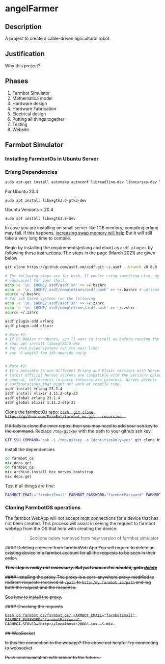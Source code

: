 # angelFarmer

## Description
A project to create a cable-driven agricultural robot.

## Justification
Why this project?

## Phases
1. Farmbot Simulator
2. Mathematica model
3. Hardware design
4. Hardware Fabrication
5. Electrical design
6. Putting all things together
7. Testing
8. Website

## Farmbot Simulator

### Installing FarmbotOs in Ubuntu Server


### Erlang Dependencies

```bash
sudo apt-get install automake autoconf libreadline-dev libncurses-dev libssl-dev libyaml-dev libxslt-dev libffi-dev libtool unixodbc-dev  libgl1-mesa-dev  libglu1-mesa-dev libssh-dev xsltproc fop libxml2-utils
```

For Ubuntu 20.4
```
sudo apt install libwxgtk3.0-gtk3-dev
```

Ubuntu Versions < 20.4
```
sudo apt install libwxgtk3.0-dev
```

In case you are installing on small server like 1GB memory, compiling erlang may fail. If this happens, [increasing swap memory will help](https://linuxhandbook.com/increase-swap-ubuntu/) But it will still take a very long time to compile.

Begin by installing the requirements(erlang and elixir) as `asdf plugins` by following these [instructions](https://hexdocs.pm/nerves/installation.html#Linux). The steps in the page (March 2021) are given below 



```bash
git clone https://github.com/asdf-vm/asdf.git ~/.asdf --branch v0.8.0

# The following steps are for bash. If you’re using something else, do the
# equivalent for your shell.
echo -e '\n. $HOME/.asdf/asdf.sh' >> ~/.bashrc
echo -e '\n. $HOME/.asdf/completions/asdf.bash' >> ~/.bashrc # optional
source ~/.bashrc
# for zsh based systems run the following
echo -e '\n. $HOME/.asdf/asdf.sh' >> ~/.zshrc
echo -e '\n. $HOME/.asdf/completions/asdf.bash' >> ~/.zshrc
source ~/.zshrc

asdf plugin-add erlang
asdf plugin-add elixir

# Note #1:
# If on Debian or Ubuntu, you'll want to install wx before running the next line:
# sudo apt install libwxgtk3.0-dev
# for arch based systems run the next line:
# yay -S wxgtk2 fop jdk-openjdk unzip


# Note #2:
# It's possible to use different Erlang and Elixir versions with Nerves. The
# latest official Nerves systems are compatible with the versions below. In
# general, differences in patch releases are harmless. Nerves detects
# configurations that might not work at compile time.
asdf install erlang 23.1.4
asdf install elixir 1.11.2-otp-23
asdf global erlang 23.1.4
asdf global elixir 1.11.2-otp-23
```

Clone the farmbotOs repo: 
~~```bash  git clone https://github.com/FarmBot/farmbot_os.git --recursive  ```~~

~~If it fails to clone the inner repos, then you may need to add your ssh key to the command.~~ Replace `/tmp/gitkey` with the path to your github ssh key.
```bash
GIT_SSH_COMMAND='ssh -i /tmp/gitkey -o IdentitiesOnly=yes' git clone https://github.com/FarmBot/farmbot_os.git --recursive
```

Install the dependencies
```bash
cd farmbot_os
mix deps.get
cd farmbot_os
mix archive.install hex nerves_bootstrap
mix deps.get
```

Test if all things are fine:
```bash
FARMBOT_EMAIL="farmbotEmail" FARMBOT_PASSWORD="farmbotPassword" FARMBOT_SERVER="https://my.farm.bot" iex -S mix
```

### Cloning FarmbotOS operations

The farmbot WebApp will not accept mqtt connections for a device that has not been created. This process will assist in seeing the request to farmbot webApp from the OS that help with creating the device.


>> Sections below removed from new version of farmbot simulator

~~#### Deleting a device from farmboWeb App
You will require to delete an existing device in a farmbot account for all the requests to be seen in their order.~~

~~***This step is really not necessary. But just incase it is needed, goto [delete](http://your-simulator/#/delete)***~~

~~#### Installing the proxy
The proxy is a cors-anywhere proxy modified to redirect requests received at `/path` to `http:/my.farmbot.io/path` and log both the request and the response.~~

~~See [how to install the proxy](https://github.com/AngelFarmer/cors-escape).~~

~~#### Checking the requests~~

~~```bash
cd farmbot_os/farmbot_os/
FARMBOT_EMAIL="farmbotEmail" FARMBOT_PASSWORD="farmbotPassword" FARMBOT_SERVER="http://localhost:2000" iex -S mix ```~~

~~## WebSocket~~

~~Is this the connection to the webapp?
The above not helpful.Try connecting to websocket~~

~~Push communication with broker to the future...~~
